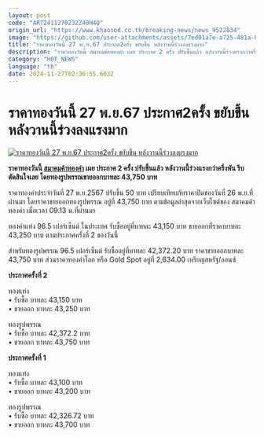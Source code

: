 ```yaml
---
layout: post
code: "ART2411270232Z40H4Q"
origin_url: "https://www.khaosod.co.th/breaking-news/news_9522834"
image: "https://github.com/user-attachments/assets/7ed01a7e-a725-481a-bc87-8b6c5764a6af"
title: "ราคาทองวันนี้ 27 พ.ย.67 ประกาศ2ครั้ง ขยับขึ้น หลังวานนี้ร่วงลงแรงมาก"
description: "ราคาทองวันนี้ สมาคมค้าทองคำ เผย ประกาศ 2 ครั้ง ปรับขึ้นแล้ว หลังวานนี้ร่วงแรงกว่าครึ่งพัน รีบตัดสินใจเลย โดยทองรูปพรรณขายออกบาทละ 43,750 บาท"
category: "HOT_NEWS"
language: "th"
date: 2024-11-27T02:36:55.603Z
---
```


# ราคาทองวันนี้ 27 พ.ย.67 ประกาศ2ครั้ง ขยับขึ้น หลังวานนี้ร่วงลงแรงมาก

[![ราคาทองวันนี้ 27 พ.ย.67 ประกาศ2ครั้ง ขยับขึ้น หลังวานนี้ร่วงลงแรงมาก](https://www.khaosod.co.th/wpapp/uploads/2024/11/gold-price-today-20.jpg "ราคาทองวันนี้ 27 พ.ย.67 ประกาศ2ครั้ง ขยับขึ้น หลังวานนี้ร่วงลงแรงมาก")](https://www.khaosod.co.th/wpapp/uploads/2024/11/gold-price-today-20.jpg)

**ราคาทองวันนี้ [สมาคมค้าทองคำ](https://www.goldtraders.or.th/) เผย ประกาศ 2 ครั้ง ปรับขึ้นแล้ว หลังวานนี้ร่วงแรงกว่าครึ่งพัน รีบตัดสินใจเลย โดยทองรูปพรรณขายออกบาทละ 43,750 บาท**

ราคาทองคำประจำวันที่ 27 พ.ย.2567 ปรับขึ้น 50 บาท เปรียบเทียบกับราคาปิดของวันที่ 26 พ.ย.ที่ผ่านมา โดยราคาขายออกทองรูปพรรณ อยู่ที่ 43,750 บาท ตามข้อมูลล่าสุดจากเว็บไซต์ของ สมาคมค้าทองคำ เมื่อเวลา 09.13 น.ที่ผ่านมา

ทองคำแท่ง 96.5 เปอร์เซ็นต์ ในประเทศ รับซื้ออยู่ที่บาทละ 43,150 บาท ขายออกที่ราคาบาทละ 43,250 บาท ตามประกาศครั้งที่ 2 ของวันนี้

สำหรับทองรูปพรรณ 96.5 เปอร์เซ็นต์ รับซื้ออยู่ที่บาทละ 42,372.20 บาท ราคาขายออกบาทละ 43,750 บาท ส่วนราคาทองคำโลก หรือ Gold Spot อยู่ที่ 2,634.00 เหรียญสหรัฐ/ออนซ์

**ประกาศครั้งที่ 2**

ทองแท่ง  
• รับซื้อ บาทละ 43,150 บาท  
• ขายออก บาทละ 43,250 บาท

ทองรูปพรรณ  
• รับซื้อ บาทละ 42,372.2 บาท  
• ขายออก บาทละ 43,750 บาท

**ประกาศครั้งที่ 1**

ทองแท่ง  
• รับซื้อ บาทละ 43,100 บาท  
• ขายออก บาทละ 43,200 บาท

ทองรูปพรรณ  
• รับซื้อ บาทละ 42,326.72 บาท  
• ขายออก บาทละ 43,700 บาท